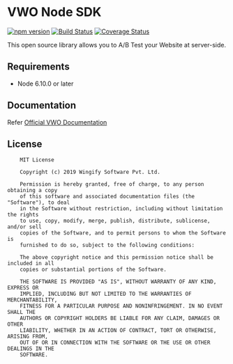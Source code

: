 # VWO Node SDK

[![npm version](https://badge.fury.io/js/vwo-node-sdk.svg)](https://www.npmjs.com/package/vwo-node-sdk) [![Build Status](http://img.shields.io/travis/wingify/vwo-node-sdk/master.svg?style=flat)](http://travis-ci.org/wingify/vwo-node-sdk) [![Coverage Status](https://coveralls.io/repos/github/wingify/vwo-node-sdk/badge.svg?branch=master)](https://coveralls.io/github/wingify/vwo-node-sdk?branch=master)

This open source library allows you to A/B Test your Website at server-side.

## Requirements

* Node 6.10.0 or later

## Documentation

Refer [Official VWO Documentation](https://developers.vwo.com/reference#server-side-introduction)

## License

```text
    MIT License

    Copyright (c) 2019 Wingify Software Pvt. Ltd.

    Permission is hereby granted, free of charge, to any person obtaining a copy
    of this software and associated documentation files (the "Software"), to deal
    in the Software without restriction, including without limitation the rights
    to use, copy, modify, merge, publish, distribute, sublicense, and/or sell
    copies of the Software, and to permit persons to whom the Software is
    furnished to do so, subject to the following conditions:

    The above copyright notice and this permission notice shall be included in all
    copies or substantial portions of the Software.

    THE SOFTWARE IS PROVIDED "AS IS", WITHOUT WARRANTY OF ANY KIND, EXPRESS OR
    IMPLIED, INCLUDING BUT NOT LIMITED TO THE WARRANTIES OF MERCHANTABILITY,
    FITNESS FOR A PARTICULAR PURPOSE AND NONINFRINGEMENT. IN NO EVENT SHALL THE
    AUTHORS OR COPYRIGHT HOLDERS BE LIABLE FOR ANY CLAIM, DAMAGES OR OTHER
    LIABILITY, WHETHER IN AN ACTION OF CONTRACT, TORT OR OTHERWISE, ARISING FROM,
    OUT OF OR IN CONNECTION WITH THE SOFTWARE OR THE USE OR OTHER DEALINGS IN THE
    SOFTWARE.
```
